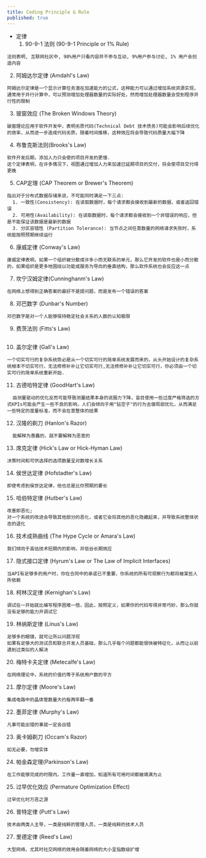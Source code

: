 ```yaml
---
title: Coding Principle & Rule
published: true
---
```


* 定律
  1. 90-9-1 法则 (90-9-1 Principle or 1% Rule) 
```
法则表明, 互联网社区中, 90%用户只看内容并不参与互动, 9%用户参与讨论, 1% 用户会创造内容
```
  2. 阿姆达尔定律 (Amdahl's Law)
```
阿姆达尔定律是一个显示计算任务潜在加速能力的公式，这种能力可以通过增加系统资源实现，通常用于并行计算中，可以预测增加处理器数量的实际好处，然而增加处理器数量会受到程序并行性的限制
```
  3. 玻窗效应 (The Broken Windows Theory)
```
破窗理论应用于软件开发中，表明劣质代码(Technical Debt 技术债务)可能会影响后续优化的效率，从而进一步造成代码劣质，随着时间推移，这种效应将会导致代码质量大幅下降
```
  4. 布鲁克斯法则(Brooks's Law)
```
软件开发后期，添加人力只会使的项目开发的更慢.
这个定律表明，在许多情况下，视图通过增加人力来加速已延期项目的交付，将会使项目交付得更晚
```
  5. CAP定理 (CAP Theorem or Brewer's Theorem)
```
指出对于分布式数据存储来说，不可能同时满足一下三点:
  1. 一致性(Consistency): 在读取数据时，每个请求都会接收到最新的数据，或者返回错误 
  2. 可用性(Availability): 在读取数据时，每个请求都会接收到一个非错误的响应，但是不能保证该数据是最新的数据 
  3. 分区容错性 (Partition Tolerance): 当节点之间任意数量的网络请求失败时，系统能按照预期继续运行
```
  6. 康威定律 (Conway's Law)
```
康威定律表明，如果一个组织被分散成许多小而无联系的单元，那么它开发的软件也是小而分散的，如果组织是更多地围绕以功能或服务为导向的垂直结构，那么软件系统也会反应这一点
```
  7. 坎宁汉姆定律(Cunninghanm's Law)
```
在网络上想得到正确答案的最好不是提问题，而是发布一个错误的答案
```
  8. 邓巴数字 (Dunbar's Number)
```
邓巴数字是对一个人能够保持稳定社会关系的人数的认知极限
```
  9. 费茨法则 (Fitts's Law)
```

```
  10. 盖尔定律 (Gall's Law)
```
一个切实可行的复杂系统势必是从一个切实可行的简单系统发展而来的，从头开始设计的复杂系统根本不切实可行，无法修修补补让它切实可行,无法修修补补让它切实可行，你必须由一个切实可行的简单系统重新开始.
```
  11. 古德哈特定律 (GoodHart's Law)
```
  由测量驱动的优化反而可能导致测量结果本身的说服力下降，盲目使用一些过度严格筛选的方式KPIs可能会产生一些不良的影响，人们会倾向于用"钻空子"的行为去做局部优化，从而满足一些特定的度量标准，而不会在意整体的结果
```
  12. 汉隆的剃刀 (Hanlon's Razor)
```
  能解释为愚蠢的，就不要解释为恶意的
```
  13. 席克定律 (Hick's Law or Hick-Hyman Law)
```
决策时间和可供选择的选项数量呈对数增长关系
```
  14. 侯世达定律 (Hofstadter's Law)
```
即使考虑到侯世达定律，他也总是比你预期的要长 
```
  15. 哈伯特定律 (Hutber's Law)
```
改善即恶化;
对一个系统的改进会导致其他部分的恶化，或者它会将其他的恶化隐藏起来，并导致系统整体状态的退化
```
  16. 技术成熟曲线 (The Hype Cycle or Amara's Law)
```
我们倾向于高估技术短期内的影响，并低谷长期效应
```
  17. 隐式接口定律 (Hyrum's Law or The Law of Implicit Interfaces)
```
当API有足够多的用户时，你在合同中的承诺已不重要，你系统的所有可观察行为都将被某些人所依赖
```
  18. 柯林汉定律 (Kernighan's Law)
```
调试在一开始就比编写程序困难一倍，因此，按照定义，如果你的代码写得非常巧妙，那么你就没有足够的能力开调试它
```
  19. 林纳斯定律 (Linus's Law)
```
足够多的眼镜，就可让所以问题浮现
如果有足够大的测试员和联合开发人员基础，那么几乎每个问题都能很快被特征化，从而让以前遇到过类似的人解决
```
  20. 梅特卡夫定律 (Metecalfe's Law)
```
在网络理论中，系统的价值约等于系统用户数的平方
```
  21. 摩尔定律 (Moore's Law)
```
集成电路中的晶体管数量大约每两年翻一番
```
  22. 墨菲定律 (Murphy's Law)
```
凡事可能出错的事就一定会出错
```
  23. 奥卡姆剃刀 (Occam's Razor)
```
如无必要，勿增实体
```
  24. 帕金森定理(Parkinson's Law)
```
在工作能够完成的时限内，工作量一直增加，知道所有可用时间都被填满为止
```
  25. 过早优化效应 (Permature Optimization Effect)
```
过早优化时万恶之源
```
  26. 普特定律 (Putt's Law)
```
技术由两类人主导，一类是纯粹的管理人员，一类是纯粹的技术人员
```
  27. 里德定律 (Reed's Law)
```
大型网络，尤其时社交网络的效用会随着网络的大小呈指数级扩增
```
  
